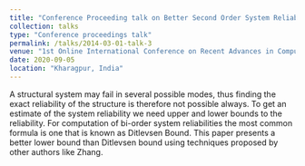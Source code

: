 ```yaml
---
title: "Conference Proceeding talk on Better Second Order System Reliability Bound"
collection: talks
type: "Conference proceedings talk"
permalink: /talks/2014-03-01-talk-3
venue: "1st Online International Conference on Recent Advances in Computational and Experimental Mechanics"
date: 2020-09-05
location: "Kharagpur, India"
---
```


A structural system may fail in several possible modes, thus finding the exact reliability of the structure is therefore not possible always. To get an estimate of the system reliability we need upper and lower bounds to the reliability. For computation of bi-order system reliabilities the most common formula is one that is known as Ditlevsen Bound. This paper presents a better lower bound than Ditlevsen bound using techniques proposed by other authors like Zhang.
